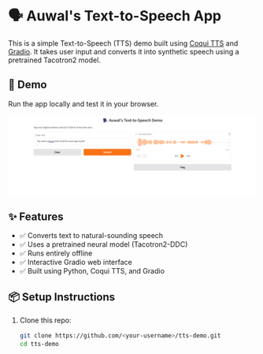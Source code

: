 # 🗣️ Auwal's Text-to-Speech App

This is a simple Text-to-Speech (TTS) demo built using [Coqui TTS](https://github.com/coqui-ai/TTS) and [Gradio](https://www.gradio.app/). It takes user input and converts it into synthetic speech using a pretrained Tacotron2 model.

## 🚀 Demo

Run the app locally and test it in your browser.

![TTS Demo Screenshot](./screenshot.png)

## ✨ Features

- ✅ Converts text to natural-sounding speech
- ✅ Uses a pretrained neural model (Tacotron2-DDC)
- ✅ Runs entirely offline
- ✅ Interactive Gradio web interface
- ✅ Built using Python, Coqui TTS, and Gradio

## 📦 Setup Instructions

1. Clone this repo:
   ```bash
   git clone https://github.com/<your-username>/tts-demo.git
   cd tts-demo
